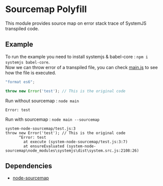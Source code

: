 # Sourcemap Polyfill

This module provides source map on error stack trace of SystemJS transpiled code.

## Example

To run the example you need to install systemjs & babel-core : `npm i systemjs babel-core`.  
Now we can throw error of a transpiled file, you can check [main.js](./main.js) to see how the file is executed.

```javascript
"format es6";

throw new Error('test'); // This is the original code
```

Run without sourcemap : `node main`

```
Error: test
```

Run with sourcemap : `node main --sourcemap`

```
system-node-sourcemap/test.js:3
throw new Error('test'); // This is the original code
      ^Error: test
        at execute (system-node-sourcemap/test.js:3:7)
        at ensureEvaluated (system-node-sourcemap\node_modules\systemjs\dist\system.src.js:2108:26)
```

## Dependencies

- [node-sourcemap](https://github.com/dmail/node-sourcemap)
